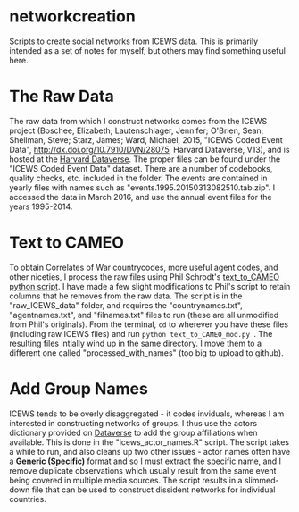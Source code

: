 # networkcreation
Scripts to create social networks from ICEWS data. This is primarily intended as a set of notes for myself, but others may find something useful here.

# The Raw Data

The raw data from which I construct networks comes from the ICEWS project (Boschee, Elizabeth; Lautenschlager, Jennifer; O'Brien, Sean; Shellman, Steve; Starz, James; Ward, Michael, 2015, "ICEWS Coded Event Data", http://dx.doi.org/10.7910/DVN/28075, Harvard Dataverse, V13), and is hosted at the [Harvard Dataverse](https://dataverse.harvard.edu/dataset.xhtml?persistentId=doi:10.7910/DVN/28075). The proper files can be found under the "ICEWS Coded Event Data" dataset. There are a number of codebooks, quality checks, etc. included in the folder. The events are contained in yearly files with names such as "events.1995.20150313082510.tab.zip". I accessed the data in March 2016, and use the annual event files for the years 1995-2014.

# Text to CAMEO

To obtain Correlates of War countrycodes, more useful agent codes, and other niceties, I process the raw files using Phil Schrodt's [text_to_CAMEO python script](https://github.com/philip-schrodt/text_to_CAMEO). I have made a few slight modifications to Phil's script to retain columns that he removes from the raw data. The script is in the "raw_ICEWS_data" folder, and requires the "countrynames.txt", "agentnames.txt", and "filnames.txt" files to run (these are all unmodified from Phil's originals). From the terminal, `cd` to wherever you have these files (including raw ICEWS files) and run `python text_to_CAMEO_mod.py `. The resulting files intially wind up in the same directory. I move them to a different one called "processed_with_names" (too big to upload to github).

# Add Group Names

ICEWS tends to be overly disaggregated - it codes inviduals, whereas I am interested in constructing networks of groups. I thus use the actors dictionary provided on [Dataverse](https://dataverse.harvard.edu/dataset.xhtml?persistentId=doi:10.7910/DVN/28118) to add the group affiliations when available. This is done in the "icews_actor_names.R" script. The script takes a while to run, and also cleans up two other issues - actor names often have a **Generic (Specific)** format and so I must extract the specific name, and I remove duplicate observations which usually result from the same event being covered in multiple media sources. The script results in a slimmed-down file that can be used to construct dissident networks for individual countries.